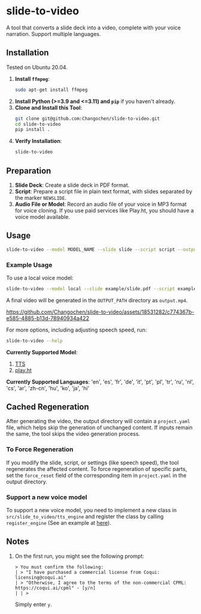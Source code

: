 # slide-to-video

A tool that converts a slide deck into a video, complete with your voice narration. Support multiple languages.

## Installation
Tested on Ubuntu 20.04.

1. **Install `ffmpeg`**:
    ```bash
    sudo apt-get install ffmpeg
    ```
2. **Install Python (>=3.9 and <=3.11) and `pip`** if you haven't already.
3. **Clone and Install this Tool**:
    ```bash
    git clone git@github.com:Changochen/slide-to-video.git
    cd slide-to-video
    pip install .
    ```
4. **Verify Installation**:
    ```bash
    slide-to-video
    ```

## Preparation
1. **Slide Deck**: Create a slide deck in PDF format.
2. **Script**: Prepare a script file in plain text format, with slides separated by the marker `NEWSLIDE`.
3. **Audio File or Model**: Record an audio file of your voice in MP3 format for voice cloning. If you use paid services like Play.ht, you should have a voice model available.

## Usage
```bash
slide-to-video --model MODEL_NAME --slide slide --script script --output-dir OUTPUT_PATH --config ADDITIONAL_CONFIG.yaml
```

### Example Usage
To use a local voice model:
```bash
slide-to-video --model local --slide example/slide.pdf --script example/script.txt --voice example/sample.mp3 --output-dir output
```
A final video will be generated in the `OUTPUT_PATH` directory as `output.mp4`.

https://github.com/Changochen/slide-to-video/assets/18531282/c774367b-e585-4885-b13d-78940934a422


For more options, including adjusting speech speed, run:
```bash
slide-to-video --help
```

**Currently Supported Model**:
1. [TTS](https://github.com/coqui-ai/TTS)
2. [play.ht](https://play.ht/)

**Currently Supported Languages**:
'en', 'es', 'fr', 'de', 'it', 'pt', 'pl', 'tr', 'ru', 'nl', 'cs', 'ar', 'zh-cn', 'hu', 'ko', 'ja', 'hi'

## Cached Regeneration
After generating the video, the output directory will contain a `project.yaml` file, which helps skip the generation of unchanged content. If inputs remain the same, the tool skips the video generation process.

### To Force Regeneration
If you modify the slide, script, or settings (like speech speed), the tool regenerates the affected content. To force regeneration of specific parts, set the `force_reset` field of the corresponding item in `project.yaml` in the output directory.

### Support a new voice model
To support a new voice model, you need to implement a new class in `src/slide_to_video/tts_engine` and register the class by calling `register_engine` (See an example at [here]([src/slide_to_video/tts_engine/local.py)).

## Notes
1. On the first run, you might see the following prompt:
    ```
    > You must confirm the following:
    | > "I have purchased a commercial license from Coqui: licensing@coqui.ai"
    | > "Otherwise, I agree to the terms of the non-commercial CPML: https://coqui.ai/cpml" - [y/n]
    | | > 
    ```
    Simply enter `y`.
